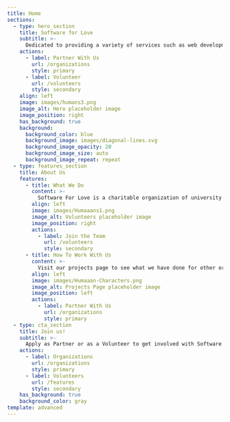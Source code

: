 ```yaml
---
title: Home
sections:
  - type: hero_section
    title: Software for Love
    subtitle: >-
      Dedicated to providing a variety of services such as web development, redesigning, and maintenance.
    actions:
      - label: Partner With Us
        url: /organizations
        style: primary
      - label: Volunteer
        url: /volunteers
        style: secondary
    align: left
    image: images/humans3.png
    image_alt: Hero placeholder image
    image_position: right
    has_background: true
    background:
      background_color: blue
      background_image: images/diagonal-lines.svg
      background_image_opacity: 20
      background_image_size: auto
      background_image_repeat: repeat
  - type: features_section
    title: About Us
    features:
      - title: What We Do
        content: >-
          Software For Love is a charitable organization of university students striving to give back to our community using software.
        align: left
        image: images/Humaaans1.png
        image_alt: Volunteers placeholder image
        image_position: right
        actions:
          - label: Join the Team
            url: /volunteers
            style: secondary
      - title: How To Work With Us
        content: >-
          Visit our projects page to see what we have done for other organizations.
        align: left
        image: images/Humaaan-Characters.png
        image_alt: Projects Page placeholder image
        image_position: left
        actions:
          - label: Partner With Us
            url: /organizations
            style: primary
  - type: cta_section
    title: Join us!
    subtitle: >-
      Apply as Partner or as a Volunteer to get involved with Software for Love
    actions:
      - label: Organizations
        url: /organizations
        style: primary
      - label: Volunteers
        url: /features
        style: secondary
    has_background: true
    background_color: gray
template: advanced
---
```

